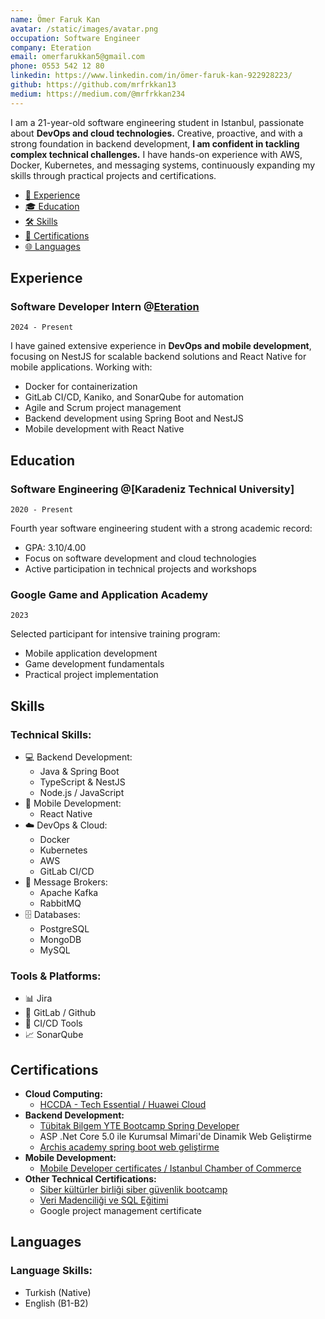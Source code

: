 ```yaml
---
name: Ömer Faruk Kan
avatar: /static/images/avatar.png
occupation: Software Engineer
company: Eteration
email: omerfarukkan5@gmail.com
phone: 0553 542 12 80
linkedin: https://www.linkedin.com/in/ömer-faruk-kan-922928223/
github: https://github.com/mrfrkkan13
medium: https://medium.com/@mrfrkkan234
---
```


I am a 21-year-old software engineering student in Istanbul, passionate about **DevOps and cloud technologies.** Creative, proactive, and with a strong foundation in backend development, **I am confident in tackling complex technical challenges.** I have hands-on experience with AWS, Docker, Kubernetes, and messaging systems, continuously expanding my skills through practical projects and certifications.

- [💼 Experience](#experience)
- [🎓 Education](#education)
- [🛠 Skills](#skills)
- [📜 Certifications](#certifications)
- [🌐 Languages](#languages)

## Experience

### Software Developer Intern @**[Eteration](https://www.eteration.com)**

`2024 - Present`

I have gained extensive experience in **DevOps and mobile development**, focusing on NestJS for scalable backend solutions and React Native for mobile applications. Working with:

- Docker for containerization
- GitLab CI/CD, Kaniko, and SonarQube for automation
- Agile and Scrum project management
- Backend development using Spring Boot and NestJS
- Mobile development with React Native

## Education

### Software Engineering @[Karadeniz Technical University]

`2020 - Present`

Fourth year software engineering student with a strong academic record:

- GPA: 3.10/4.00
- Focus on software development and cloud technologies
- Active participation in technical projects and workshops

### Google Game and Application Academy

`2023`

Selected participant for intensive training program:

- Mobile application development
- Game development fundamentals
- Practical project implementation

## Skills

### Technical Skills:

- 💻 Backend Development:
  - Java & Spring Boot
  - TypeScript & NestJS
  - Node.js / JavaScript
- 📱 Mobile Development:
  - React Native
- ☁️ DevOps & Cloud:
  - Docker
  - Kubernetes
  - AWS
  - GitLab CI/CD
- 🔄 Message Brokers:
  - Apache Kafka
  - RabbitMQ
- 🗄️ Databases:
  - PostgreSQL
  - MongoDB
  - MySQL

### Tools & Platforms:

- 📊 Jira
- 🔧 GitLab / Github
- 🚀 CI/CD Tools
- 📈 SonarQube

## Certifications

- **Cloud Computing:**
  - [HCCDA - Tech Essential / Huawei Cloud](https://drive.google.com/file/d/1CyZdieeIVSlKrF07vQ3K9ft_6k9_2Dgn/view)
- **Backend Development:**
  - [Tübitak Bilgem YTE Bootcamp Spring Developer](https://drive.google.com/file/d/1QUYDBqLtvNQIunEB676wHxzwsRMVOrKQ/view)
  - ASP .Net Core 5.0 ile Kurumsal Mimari'de Dinamik Web Geliştirme
  - [Archis academy spring boot web geliştirme](https://drive.google.com/file/d/1vpCgfrX7UKk5zAhqG3zssQZHiiFBvH5H/view)
- **Mobile Development:**
  - [Mobile Developer certificates / Istanbul Chamber of Commerce](https://drive.google.com/file/d/1hYNb6RVvdz_8PShGoAYxPbZAmn_uzFQC/view?usp=sharing)
- **Other Technical Certifications:**
  - [Siber kültürler birliği siber güvenlik bootcamp](https://drive.google.com/file/d/1YckN5nPIuI9DWHoACBb19vSKrmmaU3TK/view)
  - [Veri Madenciliği ve SQL Eğitimi](https://drive.google.com/file/d/1yGxeWAPsGlyzGTNKjAiqwUcqWvlouL7u/view)
  - Google project management certificate

## Languages

### Language Skills:

- Turkish (Native)
- English (B1-B2)
